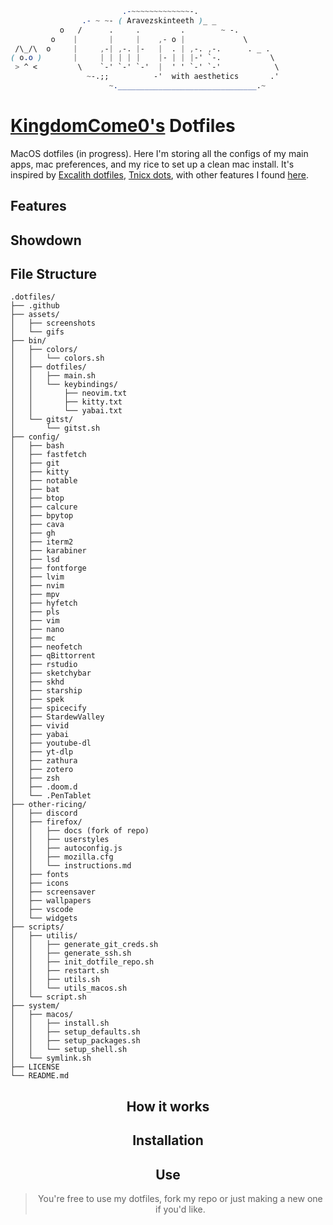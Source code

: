 <div align="justify">

<div align="left">

```css
                         .-~~~~~~~~~~~~~-.               
                .- ~ ~- ( Aravezskinteeth )_ _ 
           o   /      .     .         .        ~ -.
         o    |       |     |    ,- o |             \
 /\_/\  o     |     ,-| ,-. |-   |  . | ,-. ,-.      . _ .
( o.o )       |     | | | | |    |- | | |-' `-.           \
 > ^ <         \    `-' `-' `-'  |  ' ' `-' `-'            \
                 ~-.;;          -'  with aesthetics       .'                   
                      ~._______________________________.~
```

<div align="centre">

# [KingdomCome0's](https://github.com/aravezskinteeth) Dotfiles

MacOS dotfiles (in progress). Here I'm storing all the configs of my main apps, mac preferences, and my rice to set up a clean mac install. It's inspired by [Excalith dotfiles](https://github.com/excalith/.dotfiles), [Tnicx dots](https://github.com/Tnixc/dots), with other features I found [here](https://dotfiles.github.io/tips/).

## Features

## Showdown

## File Structure

<div align="left">

```
.dotfiles/
├── .github
├── assets/
│   ├── screenshots
│   └── gifs
├── bin/
│   ├── colors/
│   │   └── colors.sh
│   ├── dotfiles/
│   │   ├── main.sh
│   │   └── keybindings/
│   │       ├── neovim.txt
│   │       ├── kitty.txt
│   │       └── yabai.txt
│   └── gitst/
│       └── gitst.sh
├── config/
│   ├── bash
│   ├── fastfetch
│   ├── git
│   ├── kitty
│   ├── notable
│   ├── bat
│   ├── btop
│   ├── calcure
│   ├── bpytop
│   ├── cava
│   ├── gh
│   ├── iterm2
│   ├── karabiner
│   ├── lsd
│   ├── fontforge
│   ├── lvim
│   ├── nvim
│   ├── mpv
│   ├── hyfetch
│   ├── pls
│   ├── vim
│   ├── nano
│   ├── mc
│   ├── neofetch
│   ├── qBittorrent
│   ├── rstudio
│   ├── sketchybar
│   ├── skhd
│   ├── starship
│   ├── spek
│   ├── spicecify
│   ├── StardewValley
│   ├── vivid
│   ├── yabai
│   ├── youtube-dl
│   ├── yt-dlp
│   ├── zathura
│   ├── zotero
│   ├── zsh
│   ├── .doom.d
│   └── .PenTablet
├── other-ricing/
│   ├── discord
│   ├── firefox/
│   │   ├── docs (fork of repo)
│   │   ├── userstyles
│   │   ├── autoconfig.js
│   │   ├── mozilla.cfg
│   │   └── instructions.md
│   ├── fonts
│   ├── icons
│   ├── screensaver
│   ├── wallpapers
│   ├── vscode
│   └── widgets
├── scripts/
│   ├── utilis/
│   │   ├── generate_git_creds.sh
│   │   ├── generate_ssh.sh
│   │   ├── init_dotfile_repo.sh
│   │   ├── restart.sh 
│   │   ├── utils.sh
│   │   └── utils_macos.sh
│   └── script.sh
├── system/
│   ├── macos/
│   │   ├── install.sh
│   │   ├── setup_defaults.sh
│   │   ├── setup_packages.sh
│   │   └── setup_shell.sh
│   └── symlink.sh
├── LICENSE
└── README.md
```

<div align="justify">

<div align="center">



## How it works

## Installation

## Use

> You're free to use my dotfiles, fork my repo or just making a new one if you'd like. 
